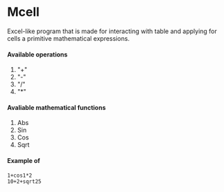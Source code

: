 # Mcell
Excel-like program that is made for interacting with table and applying for cells a primitive mathematical expressions.

#### Available operations
1. "+"
2. "-"
3. "/"
4. "*"
#### Avaliable mathematical functions
1. Abs
2. Sin
3. Cos
4. Sqrt
#### Example of 
```console
1+cos1*2
10+2+sqrt25
```